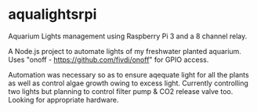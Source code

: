 # aqualightsrpi

Aquarium Lights management using Raspberry Pi 3 and a 8 channel relay.

A Node.js project to automate lights of my freshwater planted aquarium. Uses "onoff - https://github.com/fivdi/onoff" for GPIO access.

Automation was necessary so as to ensure aqequate light for all the plants as well as control algae growth owing to excess light. Currently controlling two lights but planning to control filter pump & CO2 release valve too. Looking for appropriate hardware.
